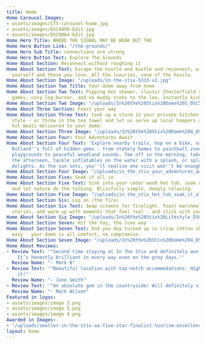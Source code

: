 ```yaml
---
title: Home
Home Carousel Images:
- assets/images/ITS-carousel-home.jpg
- assets/images/DSC8899-Edit.jpg
- assets/images/DSC9064-Edit.jpg
Home Hero Title: WHERE THE SIGNAL MAY BE WEAK BUT THE
Home Hero Button Link: "/the-grounds/"
Home Hero Sub Title: connections are strong
Home Hero Button Text: Explore The Grounds
Home About Section: Reconnect without roughing it
Home About Section Text: Escape the hustle and bustle and reconnect; with nature,
  yourself and those you love. All the luxuries, none of the hassle.
Home About Section Image: "/uploads/in-the-stix-5333-v2.jpg"
Home About Section Two Title: Your dome away from home
Home About Section Two Text: Pipping hot shower, classic Chesterfield sofas, board
  games, cosy log burner, and no muddy treks to the loo. Instantly kick back in comfort.
Home About Section Two Image: "/uploads/In%20the%20Stix%20Dome%201_DSC5455-Edit.jpg"
Home About Three Section: Feast your way
Home About Section Three Text: Cook up a storm in your private kitchen and dine in
  style - or throw in the tea towel and let us serve up local hampers and homemade
  hot meals delivered to your dome.
Home About Section Three Image: "/uploads/In%20the%20Stix%20Dome%204_DSC5777-Editcopy.jpg"
Home About Section Four: Your Adventures Await
Home About Section Four Text: 'Explore nearby trails, hop on a bike, or simply wander.
  Rutland''s full of hidden gems - from stately homes to paintball zones, adventure
  playgrounds to peaceful woodland sounds. Tee off in the morning, take high tea in
  the afternoon, tackle inflatables on the water with a splash, or splash out on Michelin-starred
  delights. As the sun sets, you''ll realise one visit won''t be enough. '
Home About Section Four Image: "/uploads/in_the_stix_your_adventures_await%20(edited)-eade59.jpg"
Home About Section Five: Soak it all in
Home About Section Five Text: Sink into your cedar wood hot tub, soak under the stars,
  and let nature do the talking. Blissfully simple, deeply relaxing.
Home About Section Five Image: "/uploads/in_the_stix_hot_tub_soak_it_all_in%20(edited).jpg"
Home About Section Six: Log on (the fire)
Home About Section Six Text: Swap screens for firelight. Toast marshmallows, share
  stories, and warm up with moments that feel real - and stick with you.
Home About Section Six Image: "/uploads/In%20the%20Stix%20Lifestyle_DSC9432-Edit.jpg"
Home About Section Seven: Hit the hay, the luxe way
Home About Section Seven Text: End you day tucked up in crisp cotton sheets. Rest
  easy - your dome is all comfort, no compromise.
Home About Section Seven Image: "/uploads/In%20the%20Stix%20Dome%204_DSC5763-Edit.jpg"
Home About Reviews:
- Review Text: '"Second time staying at In The Stix and definitely won’t be the last.
    It’s honestly brilliant in every way even on the grey days."'
  Review Name: "- Mark B"
- Review Text: '"Beautiful location with top-notch accommodations. Highly recommend
    it!"'
  Review Name: "- Jane Smith"
- Review Text: '"An absolute gem in the countryside! Will definitely visit again."'
  Review Name: "- Mark Wilson"
Featured in logos:
- assets/images/image 3.png
- assets/images/image 5.png
- assets/images/image 4.png
Awarded in Images:
- "/uploads/smaller-in-the-stix-aa-five-star-finalist-tourism-excellence-awards.jpg"
layout: home
---
```


